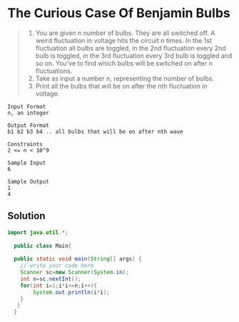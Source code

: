 # The Curious Case Of Benjamin Bulbs

> 1. You are given n number of bulbs. They are all switched off. A weird fluctuation in voltage hits the circuit n times. In the 1st fluctuation all bulbs are toggled, in the 2nd fluctuation every 2nd bulb is toggled, in the 3rd fluctuation every 3rd bulb is toggled and so on. You've to find which bulbs will be switched on after n fluctuations.
> 2. Take as input a number n, representing the number of bulbs.
> 3. Print all the bulbs that will be on after the nth fluctuation in voltage.
```text
Input Format
n, an integer

Output Format
b1 b2 b3 b4 .. all bulbs that will be on after nth wave

Constraints
2 <= n < 10^9

Sample Input
6

Sample Output
1
4

```
## Solution

```java
import java.util.*;
  
  public class Main{
  
  public static void main(String[] args) {
    // write your code here 
    Scanner sc=new Scanner(System.in);
    int n=sc.nextInt();
    for(int i=1;i*i<=n;i++){
        System.out.println(i*i);
    }
   }
  }
```